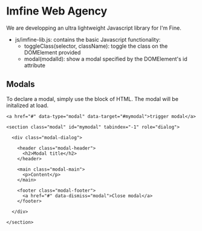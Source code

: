 # Imfine Web Agency

We are developping an ultra lightweight Javascript library for I'm Fine.

* js/imfine-lib.js: contains the basic Javascript functionality:
  * toggleClass(selector, className): toggle the class on the DOMElement provided
  * modal(modalId): show a modal specified by the DOMElement's id attribute

## Modals

To declare a modal, simply use the block of HTML. The modal will be initalized at load.

```
<a href="#" data-type="modal" data-target="#mymodal">trigger modal</a>

<section class="modal" id="mymodal" tabindex="-1" role="dialog">

  <div class="modal-dialog">
  
    <header class="modal-header">      
      <h2>Modal title</h2>
    </header>
    
    <main class="modal-main">
      <p>Content</p>
    </main>
    
    <footer class="modal-footer">
      <a href="#" data-dismiss="modal">Close modal</a>
    </footer>
  
  </div>

</section>
```